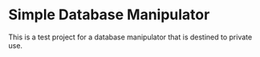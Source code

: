 # Simple Database Manipulator
 This is a test project for a database manipulator that is destined to private use.
